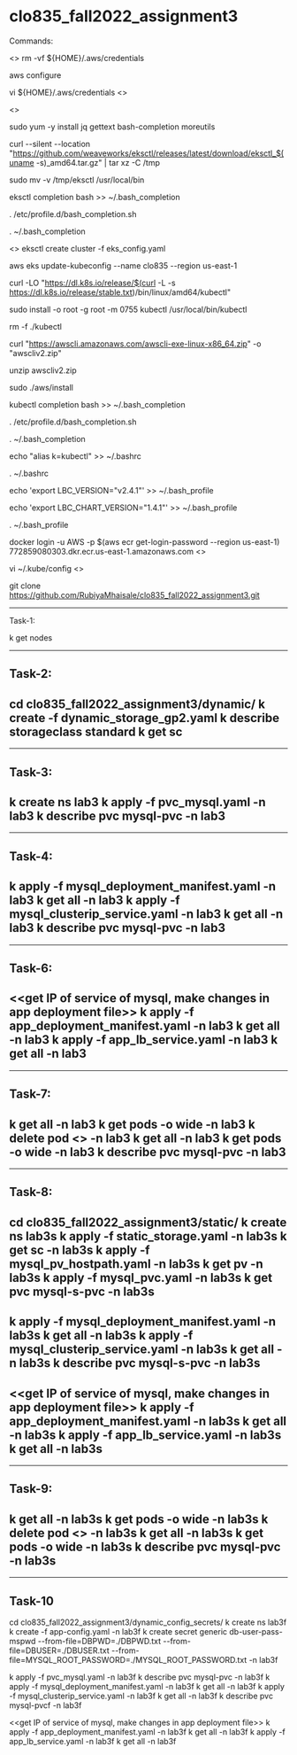 # clo835_fall2022_assignment3

Commands:

<<Disable AWS creds in Cloud9>>
rm -vf ${HOME}/.aws/credentials

aws configure

vi ${HOME}/.aws/credentials
<<Add session token>>

<<Do github pushes for docker images>>

sudo yum -y install jq gettext bash-completion moreutils

curl --silent --location "https://github.com/weaveworks/eksctl/releases/latest/download/eksctl_$(uname -s)_amd64.tar.gz" | tar xz -C /tmp

sudo mv -v /tmp/eksctl /usr/local/bin

eksctl completion bash >> ~/.bash_completion

. /etc/profile.d/bash_completion.sh

. ~/.bash_completion

<<Copy EKS config file>>
eksctl create cluster -f eks_config.yaml

aws eks update-kubeconfig --name clo835 --region us-east-1 

curl -LO "https://dl.k8s.io/release/$(curl -L -s https://dl.k8s.io/release/stable.txt)/bin/linux/amd64/kubectl"

sudo install -o root -g root -m 0755 kubectl /usr/local/bin/kubectl

rm -f ./kubectl

curl "https://awscli.amazonaws.com/awscli-exe-linux-x86_64.zip" -o "awscliv2.zip"

unzip awscliv2.zip

sudo ./aws/install

kubectl completion bash >> ~/.bash_completion

. /etc/profile.d/bash_completion.sh

. ~/.bash_completion

echo "alias k=kubectl" >> ~/.bashrc

. ~/.bashrc

echo 'export LBC_VERSION="v2.4.1"' >> ~/.bash_profile

echo 'export LBC_CHART_VERSION="1.4.1"' >> ~/.bash_profile

. ~/.bash_profile

docker login -u AWS -p $(aws ecr get-login-password --region us-east-1) 772859080303.dkr.ecr.us-east-1.amazonaws.com
<<docker pull images>>

vi ~/.kube/config
<<change from v1alpha1 to v1beta1>> 

git clone https://github.com/RubiyaMhaisale/clo835_fall2022_assignment3.git
************************************
Task-1:

k get nodes

************************************
Task-2:
---
cd clo835_fall2022_assignment3/dynamic/
k create -f dynamic_storage_gp2.yaml
k describe storageclass standard
k get sc
---
************************************
Task-3:
---
k create ns lab3
k apply -f pvc_mysql.yaml -n lab3
k describe pvc mysql-pvc -n lab3
---
************************************
Task-4: 
---
k apply -f mysql_deployment_manifest.yaml -n lab3
k get all -n lab3
k apply -f mysql_clusterip_service.yaml -n lab3
k get all -n lab3
k describe pvc mysql-pvc -n lab3
---
************************************
Task-6: 
---
<<get IP of service of mysql, make changes in app deployment file>>
k apply -f app_deployment_manifest.yaml -n lab3
k get all -n lab3
k apply -f app_lb_service.yaml -n lab3 
k get all -n lab3
---
************************************
Task-7:
---
k get all -n lab3
k get pods -o wide -n lab3
k delete pod <<mysql-pod>> -n lab3
k get all -n lab3
k get pods -o wide -n lab3
k describe pvc mysql-pvc -n lab3
---
************************************
Task-8:
---
cd clo835_fall2022_assignment3/static/
k create ns lab3s
k apply -f static_storage.yaml -n lab3s
k get sc -n lab3s
k apply -f mysql_pv_hostpath.yaml -n lab3s
k get pv -n lab3s
k apply -f mysql_pvc.yaml -n lab3s
k get pvc mysql-s-pvc -n lab3s
---
k apply -f mysql_deployment_manifest.yaml -n lab3s
k get all -n lab3s
k apply -f mysql_clusterip_service.yaml -n lab3s
k get all -n lab3s
k describe pvc mysql-s-pvc -n lab3s
---
<<get IP of service of mysql, make changes in app deployment file>>
k apply -f app_deployment_manifest.yaml -n lab3s
k get all -n lab3s
k apply -f app_lb_service.yaml -n lab3s 
k get all -n lab3s
---
*************************************
Task-9:
---
k get all -n lab3s
k get pods -o wide -n lab3s
k delete pod <<mysql-pod>> -n lab3s
k get all -n lab3s
k get pods -o wide -n lab3s
k describe pvc mysql-pvc -n lab3s
---
*************************************
Task-10
---
cd clo835_fall2022_assignment3/dynamic_config_secrets/
k create ns lab3f
k create -f app-config.yaml -n lab3f
k create secret generic db-user-pass-mspwd --from-file=DBPWD=./DBPWD.txt --from-file=DBUSER=./DBUSER.txt --from-file=MYSQL_ROOT_PASSWORD=./MYSQL_ROOT_PASSWORD.txt -n lab3f

k apply -f pvc_mysql.yaml -n lab3f
k describe pvc mysql-pvc -n lab3f
k apply -f mysql_deployment_manifest.yaml -n lab3f
k get all -n lab3f
k apply -f mysql_clusterip_service.yaml -n lab3f
k get all -n lab3f
k describe pvc mysql-pvcf -n lab3f

<<get IP of service of mysql, make changes in app deployment file>>
k apply -f app_deployment_manifest.yaml -n lab3f
k get all -n lab3f
k apply -f app_lb_service.yaml -n lab3f 
k get all -n lab3f
